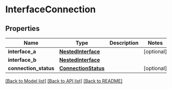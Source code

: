 # InterfaceConnection

## Properties
Name | Type | Description | Notes
------------ | ------------- | ------------- | -------------
**interface_a** | [**NestedInterface**](NestedInterface.md) |  | [optional] 
**interface_b** | [**NestedInterface**](NestedInterface.md) |  | 
**connection_status** | [**ConnectionStatus**](ConnectionStatus.md) |  | [optional] 

[[Back to Model list]](../README.md#documentation-for-models) [[Back to API list]](../README.md#documentation-for-api-endpoints) [[Back to README]](../README.md)


